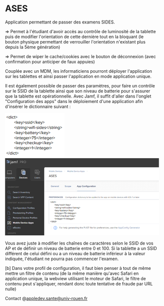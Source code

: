 # ASES

Application permettant de passer des examens SIDES.

=> Permet à l'étudiant d'avoir accès au contrôle de luminosité de la tablette puis de modifier l'orientation de cette dernière tout en la bloquant (le bouton physique permettant de verrouiller l'orientation n'existant plus depuis la 5ème génération)

=> Permet de wiper le cache/cookies avec le bouton de déconnexion (avec confirmation pour anticiper de faux appuies) 

Couplée avec un MDM, les informaticiens pourront déployer l'application sur les tablettes et ainsi passer l'application en mode application unique.  

Il est également possible de passer des paramètres, pour faire un contrôle sur le SSID de la tablette ainsi que son niveau de batterie pour s'assurer que la tablette est opérationnelle. 
Avec Jamf, il suffit d'aller dans l'onglet "Configuration des apps" dans le déploiement d'une application afin d'insérer le dictionnaire suivant : 

![alt text](ASES/appconfig_plist.PNG)
![alt text](ASES/jamf-appconfig.PNG)

Vous avez juste à modifier les chaînes de caractères selon le SSID de vos AP et de définir un niveau de batterie entre 0 et 100.
Si la tablette a un SSID différent de celui défini ou a un niveau de batterie inférieur à la valeur indiquée, l'étudiant ne pourra pas commencer l'examen.

[b] Dans votre profil de configuration, il faut bien penser à tout de même mettre un filtre de contenu (de la même manière qu'avec Safari en application unique, la webview utilisant le moteur de Safari, le filtre de contenu peut s'appliquer, rendant donc toute tentative de fraude par URL nulle)

Contact @appledev.sante@univ-rouen.fr
